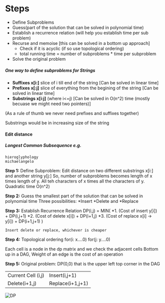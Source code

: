 ﻿# Steps
* Define Subproblems
* Guess(part of the solution that can be solved in polynomial time)
* Establish a recurrence relation (will help you establish time per sub problem)
* Recurse and memoise [this can be solved in a bottom up approach]
	- Check if it is acyclic (if so use topological ordering)
	- total running time = number of subproblems * time per subproblem
* Solve the original problem


##### One way to define subproblems for Strings
* **Suffixes x[i:]** slice of i till end of the string	[Can be solved in linear time]   
* **Prefixes x[:j]** slice of everything from the begining of the string [Can be solved in linear time]   
* **Substrings x[i:j]** (where i<=j) [Can be solved in O(n^2) time (mostly becuase we might need two pointers)]



(As a rule of thumb we never need prefixes and suffixes together)

Substrings would be in increasing size of the string

#### Edit distance
##### Longest Common Subsequence e.g.
    hieroglyphology
	michaelangelo

**Step 1:** Define Subproblem:
Edit distance on two different substrings 
x[i:] and another string y[j:]
So, number of subproblems becomes length of x times length of y. All teh characters of x times all the characters of y.
Quadratic time O(n^2)

**Step 2:** Guess the smallest part of the solution that can be solved in polynomial time
	Three possibilities:
	*Insert 
	*Delete and
	*Replace

**Step 3:** Establish Recurrence Relation
DP(i,j) = MIN(
	*1. (Cost of insert y[i]) + DP(i,j+1)
	*2. (Cost of delete x[i]) + DP(i+1,j)
	*3. (Cost of replace x[i] -> y[i]) + DP(i+1,j+1)
	)

	Insert delete or replace, whichever is cheaper

**Step 4:** Topological ordering
for(i: x....0)
	for(j: y....0)

Each cell is a node in the dp matrix and we check the adjacent cells
Bottom up in a DAG, Weight of an edge is the cost of an operation	


**Step 5:** Original problem:
DP(0,0) that is the upper left top corner in the DAG

<table>
	<tr>
		<td>Current Cell (i,j)</td>
		<td>Insert(i,j+1)</td>
	</tr>
	<tr>
		<td>Delete(i+1,j)</td>
		<td>Replace(i+1,j+1)</td>
	</tr>
</table>



![DP](https://i.imgur.com/bQjsf1J.png)
	
